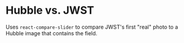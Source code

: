 # Hubble vs. JWST

Uses `react-compare-slider` to compare JWST's first "real" photo to a Hubble image that contains the field.
